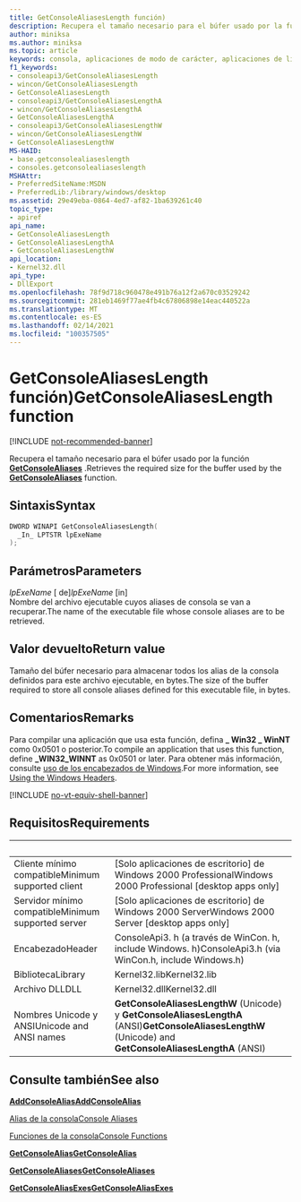 ```yaml
---
title: GetConsoleAliasesLength función)
description: Recupera el tamaño necesario para el búfer usado por la función GetConsoleAliases.
author: miniksa
ms.author: miniksa
ms.topic: article
keywords: consola, aplicaciones de modo de carácter, aplicaciones de línea de comandos, aplicaciones de terminal, API de consola
f1_keywords:
- consoleapi3/GetConsoleAliasesLength
- wincon/GetConsoleAliasesLength
- GetConsoleAliasesLength
- consoleapi3/GetConsoleAliasesLengthA
- wincon/GetConsoleAliasesLengthA
- GetConsoleAliasesLengthA
- consoleapi3/GetConsoleAliasesLengthW
- wincon/GetConsoleAliasesLengthW
- GetConsoleAliasesLengthW
MS-HAID:
- base.getconsolealiaseslength
- consoles.getconsolealiaseslength
MSHAttr:
- PreferredSiteName:MSDN
- PreferredLib:/library/windows/desktop
ms.assetid: 29e49eba-0864-4ed7-af82-1ba639261c40
topic_type:
- apiref
api_name:
- GetConsoleAliasesLength
- GetConsoleAliasesLengthA
- GetConsoleAliasesLengthW
api_location:
- Kernel32.dll
api_type:
- DllExport
ms.openlocfilehash: 78f9d718c960478e491b76a12f2a670c03529242
ms.sourcegitcommit: 281eb1469f77ae4fb4c67806898e14eac440522a
ms.translationtype: MT
ms.contentlocale: es-ES
ms.lasthandoff: 02/14/2021
ms.locfileid: "100357505"
---
```

# <a name="getconsolealiaseslength-function"></a><span data-ttu-id="c3fc2-104">GetConsoleAliasesLength función)</span><span class="sxs-lookup"><span data-stu-id="c3fc2-104">GetConsoleAliasesLength function</span></span>

[!INCLUDE [not-recommended-banner](./includes/not-recommended-banner.md)]

<span data-ttu-id="c3fc2-105">Recupera el tamaño necesario para el búfer usado por la función [**GetConsoleAliases**](getconsolealiases.md) .</span><span class="sxs-lookup"><span data-stu-id="c3fc2-105">Retrieves the required size for the buffer used by the [**GetConsoleAliases**](getconsolealiases.md) function.</span></span>

## <a name="syntax"></a><span data-ttu-id="c3fc2-106">Sintaxis</span><span class="sxs-lookup"><span data-stu-id="c3fc2-106">Syntax</span></span>

```C
DWORD WINAPI GetConsoleAliasesLength(
  _In_ LPTSTR lpExeName
);
```

## <a name="parameters"></a><span data-ttu-id="c3fc2-107">Parámetros</span><span class="sxs-lookup"><span data-stu-id="c3fc2-107">Parameters</span></span>

<span data-ttu-id="c3fc2-108">*lpExeName* \[ de\]</span><span class="sxs-lookup"><span data-stu-id="c3fc2-108">*lpExeName* \[in\]</span></span>  
<span data-ttu-id="c3fc2-109">Nombre del archivo ejecutable cuyos aliases de consola se van a recuperar.</span><span class="sxs-lookup"><span data-stu-id="c3fc2-109">The name of the executable file whose console aliases are to be retrieved.</span></span>

## <a name="return-value"></a><span data-ttu-id="c3fc2-110">Valor devuelto</span><span class="sxs-lookup"><span data-stu-id="c3fc2-110">Return value</span></span>

<span data-ttu-id="c3fc2-111">Tamaño del búfer necesario para almacenar todos los alias de la consola definidos para este archivo ejecutable, en bytes.</span><span class="sxs-lookup"><span data-stu-id="c3fc2-111">The size of the buffer required to store all console aliases defined for this executable file, in bytes.</span></span>

## <a name="remarks"></a><span data-ttu-id="c3fc2-112">Comentarios</span><span class="sxs-lookup"><span data-stu-id="c3fc2-112">Remarks</span></span>

<span data-ttu-id="c3fc2-113">Para compilar una aplicación que usa esta función, defina **\_ Win32 \_ WinNT** como 0x0501 o posterior.</span><span class="sxs-lookup"><span data-stu-id="c3fc2-113">To compile an application that uses this function, define **\_WIN32\_WINNT** as 0x0501 or later.</span></span> <span data-ttu-id="c3fc2-114">Para obtener más información, consulte [uso de los encabezados de Windows](/windows/win32/winprog/using-the-windows-headers).</span><span class="sxs-lookup"><span data-stu-id="c3fc2-114">For more information, see [Using the Windows Headers](/windows/win32/winprog/using-the-windows-headers).</span></span>

[!INCLUDE [no-vt-equiv-shell-banner](./includes/no-vt-equiv-shell-banner.md)]

## <a name="requirements"></a><span data-ttu-id="c3fc2-115">Requisitos</span><span class="sxs-lookup"><span data-stu-id="c3fc2-115">Requirements</span></span>

| &nbsp; | &nbsp; |
|-|-|
| <span data-ttu-id="c3fc2-116">Cliente mínimo compatible</span><span class="sxs-lookup"><span data-stu-id="c3fc2-116">Minimum supported client</span></span> | <span data-ttu-id="c3fc2-117">\[Solo aplicaciones de escritorio\] de Windows 2000 Professional</span><span class="sxs-lookup"><span data-stu-id="c3fc2-117">Windows 2000 Professional \[desktop apps only\]</span></span> |
| <span data-ttu-id="c3fc2-118">Servidor mínimo compatible</span><span class="sxs-lookup"><span data-stu-id="c3fc2-118">Minimum supported server</span></span> | <span data-ttu-id="c3fc2-119">\[Solo aplicaciones de escritorio\] de Windows 2000 Server</span><span class="sxs-lookup"><span data-stu-id="c3fc2-119">Windows 2000 Server \[desktop apps only\]</span></span> |
| <span data-ttu-id="c3fc2-120">Encabezado</span><span class="sxs-lookup"><span data-stu-id="c3fc2-120">Header</span></span> | <span data-ttu-id="c3fc2-121">ConsoleApi3. h (a través de WinCon. h, include Windows. h)</span><span class="sxs-lookup"><span data-stu-id="c3fc2-121">ConsoleApi3.h (via WinCon.h, include Windows.h)</span></span> |
| <span data-ttu-id="c3fc2-122">Biblioteca</span><span class="sxs-lookup"><span data-stu-id="c3fc2-122">Library</span></span> | <span data-ttu-id="c3fc2-123">Kernel32.lib</span><span class="sxs-lookup"><span data-stu-id="c3fc2-123">Kernel32.lib</span></span> |
| <span data-ttu-id="c3fc2-124">Archivo DLL</span><span class="sxs-lookup"><span data-stu-id="c3fc2-124">DLL</span></span> | <span data-ttu-id="c3fc2-125">Kernel32.dll</span><span class="sxs-lookup"><span data-stu-id="c3fc2-125">Kernel32.dll</span></span> |
| <span data-ttu-id="c3fc2-126">Nombres Unicode y ANSI</span><span class="sxs-lookup"><span data-stu-id="c3fc2-126">Unicode and ANSI names</span></span> | <span data-ttu-id="c3fc2-127">**GetConsoleAliasesLengthW** (Unicode) y **GetConsoleAliasesLengthA** (ANSI)</span><span class="sxs-lookup"><span data-stu-id="c3fc2-127">**GetConsoleAliasesLengthW** (Unicode) and **GetConsoleAliasesLengthA** (ANSI)</span></span> |

## <a name="see-also"></a><span data-ttu-id="c3fc2-128">Consulte también</span><span class="sxs-lookup"><span data-stu-id="c3fc2-128">See also</span></span>

[<span data-ttu-id="c3fc2-129">**AddConsoleAlias**</span><span class="sxs-lookup"><span data-stu-id="c3fc2-129">**AddConsoleAlias**</span></span>](addconsolealias.md)

[<span data-ttu-id="c3fc2-130">Alias de la consola</span><span class="sxs-lookup"><span data-stu-id="c3fc2-130">Console Aliases</span></span>](console-aliases.md)

[<span data-ttu-id="c3fc2-131">Funciones de la consola</span><span class="sxs-lookup"><span data-stu-id="c3fc2-131">Console Functions</span></span>](console-functions.md)

[<span data-ttu-id="c3fc2-132">**GetConsoleAlias**</span><span class="sxs-lookup"><span data-stu-id="c3fc2-132">**GetConsoleAlias**</span></span>](getconsolealias.md)

[<span data-ttu-id="c3fc2-133">**GetConsoleAliases**</span><span class="sxs-lookup"><span data-stu-id="c3fc2-133">**GetConsoleAliases**</span></span>](getconsolealiases.md)

[<span data-ttu-id="c3fc2-134">**GetConsoleAliasExes**</span><span class="sxs-lookup"><span data-stu-id="c3fc2-134">**GetConsoleAliasExes**</span></span>](getconsolealiasexes.md)